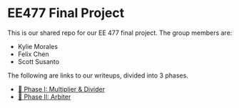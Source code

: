 # EE477 Final Project

This is our shared repo for our EE 477 final project. The group members are:
- Kylie Morales
- Felix Chen
- Scott Susanto

The following are links to our writeups, divided into 3 phases.
- [🍃 Phase I: Multiplier & Divider](https://ssusanto.notion.site/Phase-I-Multipliers-Dividers-bedfadab89c44d0e9526126a96b05838?pvs=4)
- [🍂 Phase II: Arbiter](https://ssusanto.notion.site/Phase-II-Arbiter-888c90408fa845dca80d346b966dd62b?pvs=4)
